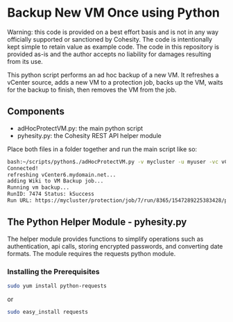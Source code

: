 # Backup New VM Once using Python

Warning: this code is provided on a best effort basis and is not in any way officially supported or sanctioned by Cohesity. The code is intentionally kept simple to retain value as example code. The code in this repository is provided as-is and the author accepts no liability for damages resulting from its use.

This python script performs an ad hoc backup of a new VM. It refreshes a vCenter source, adds a new VM to a protection job, backs up the VM, waits for the backup to finish, then removes the VM from the job.

## Components

* adHocProtectVM.py: the main python script
* pyhesity.py: the Cohesity REST API helper module

Place both files in a folder together and run the main script like so:

```bash
bash:~/scripts/python$./adHocProtectVM.py -v mycluster -u myuser -vc vCenter6.mydomain.net -vm wiki -job "vm backup" -k 30
Connected!
refreshing vCenter6.mydomain.net...
adding Wiki to VM Backup job...
Running vm backup...
RunID: 7474 Status: kSuccess
Run URL: https://mycluster/protection/job/7/run/8365/1547289225383428/protection
```

## The Python Helper Module - pyhesity.py

The helper module provides functions to simplify operations such as authentication, api calls, storing encrypted passwords, and converting date formats. The module requires the requests python module.

### Installing the Prerequisites

```bash
sudo yum install python-requests
```

or

```bash
sudo easy_install requests
```
